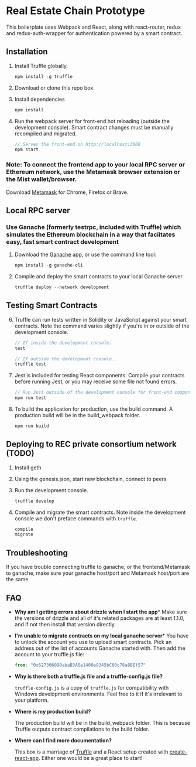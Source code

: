 # Real Estate Chain Prototype

This boilerplate uses Webpack and React, along with react-router, redux and redux-auth-wrapper for authentication powered by a smart contract. 

## Installation

1. Install Truffle globally.
    ```javascript
    npm install -g truffle
    ```

2. Download or clone this repo box. 

3. Install dependencies
    ```javascript
    npm install
    ```

4. Run the webpack server for front-end hot reloading (outside the development console). Smart contract changes must be manually recompiled and migrated.
    ```javascript
    // Serves the front-end on http://localhost:3000
    npm start
    ```

### Note: To connect the frontend app to your local RPC server or Ethereum network, use the Metamask browser extension or the Mist wallet/browser. 
Download [Metamask](https://metamask.io) for Chrome, Firefox or Brave. 


## Local RPC server
### Use Ganache (formerly testrpc, included with Truffle) which simulates the Ethereum blockchain in a way that faciitates easy, fast smart contract development

1. Download the [Ganache](http://truffleframework.com/ganache/) app, or use the command line tool:
    ```javascript
    npm install -g ganache-cli
    ```

2. Compile and deploy the smart contracts to your local Ganache server
    ```javascript
    truffle deploy --network development
    ```

## Testing Smart Contracts
6. Truffle can run tests written in Solidity or JavaScript against your smart contracts. Note the command varies slightly if you're in or outside of the development console.
    ```javascript
    // If inside the development console.
    test
    ```
    ```javascript
    // If outside the development console..
    truffle test
    ```

7. Jest is included for testing React components. Compile your contracts before running Jest, or you may receive some file not found errors.
    ```javascript
    // Run Jest outside of the development console for front-end component tests.
    npm run test
    ```

8. To build the application for production, use the build command. A production build will be in the build_webpack folder.
    ```javascript
    npm run build
    ```

## Deploying to REC private consortium network (TODO)

1. Install geth
2. Using the genesis.json, start new blockchain, connect to peers

3. Run the development console.
    ```javascript
    truffle develop
    ```

4. Compile and migrate the smart contracts. Note inside the development console we don't preface commands with `truffle`.
    ```javascript
    compile
    migrate
    ```

## Troubleshooting

If you have trouble connecting truffle to ganache, or the frontend/Metamask to ganache, make sure your ganache host/port and Metamask host/port are the same

## FAQ

* __Why am I getting errors about drizzle when I start the app__*
    Make sure the versions of drizzle and all of it's related packages are at least 1.1.0, and if not then install that version directly.

* __I'm unable to migrate contracts on my local ganache server__*
    You have to unlock the account you use to upload smart contracts. Pick an address out of the list of accounts Ganache started with. Then add the account to your truffle.js file:
    ```javascript
    from: "0x627306090abaB3A6e1400e9345bC60c78a8BEf57"
    ```

* __Why is there both a truffle.js file and a truffle-config.js file?__

    `truffle-config.js` is a copy of `truffle.js` for compatibility with Windows development environments. Feel free to it if it's irrelevant to your platform.

* __Where is my production build?__

    The production build will be in the build_webpack folder. This is because Truffle outputs contract compilations to the build folder.

* __Where can I find more documentation?__

    This box is a marriage of [Truffle](http://truffleframework.com/) and a React setup created with [create-react-app](https://github.com/facebookincubator/create-react-app/blob/master/packages/react-scripts/template/README.md). Either one would be a great place to start!